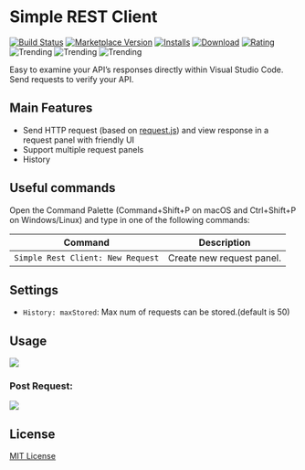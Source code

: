 # Simple REST Client
[![Build Status](https://travis-ci.org/HoangNguyen17193/vscode-simple-rest-client.svg?branch=master)](https://travis-ci.org/HoangNguyen17193/vscode-simple-rest-client) [![Marketplace Version](https://vsmarketplacebadge.apphb.com/version-short/Tino.simple-rest-client.svg?logo=visual-studio-code&color=blue)](https://marketplace.visualstudio.com/items?itemName=Tino.simple-rest-client) [![Installs](https://vsmarketplacebadge.apphb.com/installs-short/Tino.simple-rest-client.svg?color=blue)](https://marketplace.visualstudio.com/items?itemName=Tino.simple-rest-client) [![Download](https://vsmarketplacebadge.apphb.com/downloads-short/Tino.simple-rest-client.svg?color=blue)](https://marketplace.visualstudio.com/items?itemName=Tino.simple-rest-client) [![Rating](https://vsmarketplacebadge.apphb.com/rating-short/Tino.simple-rest-client.svg?color=blue)](https://marketplace.visualstudio.com/items?itemName=Tino.simple-rest-client) ![Trending](https://vsmarketplacebadge.apphb.com/trending-daily/Tino.simple-rest-client.svg?color=blue) ![Trending](https://vsmarketplacebadge.apphb.com/trending-weekly/Tino.simple-rest-client.svg?color=blue) ![Trending](https://vsmarketplacebadge.apphb.com/trending-monthly/Tino.simple-rest-client.svg?color=blue)

Easy to examine your API’s responses directly within Visual Studio Code. Send requests to verify your API.

## Main Features
- Send HTTP request (based on [request.js](https://github.com/request/request)) and view response in a request panel with friendly UI
- Support multiple request panels
- History

## Useful commands
Open the Command Palette (Command+Shift+P on macOS and Ctrl+Shift+P on Windows/Linux) and type in one of the following commands:

Command | Description
--- | ---
```Simple Rest Client: New Request``` | Create new request panel.

## Settings

* `History: maxStored`: Max num of requests can be stored.(default is 50)

## Usage
![](https://raw.githubusercontent.com/HoangNguyen17193/vscode-simple-rest-client/master/design/screen-shots/v1/screen-shots.gif)

### Post Request:
![](https://raw.githubusercontent.com/HoangNguyen17193/vscode-simple-rest-client/master/design/screen-shots/new-post.png)

## License
[MIT License](LICENSE)
